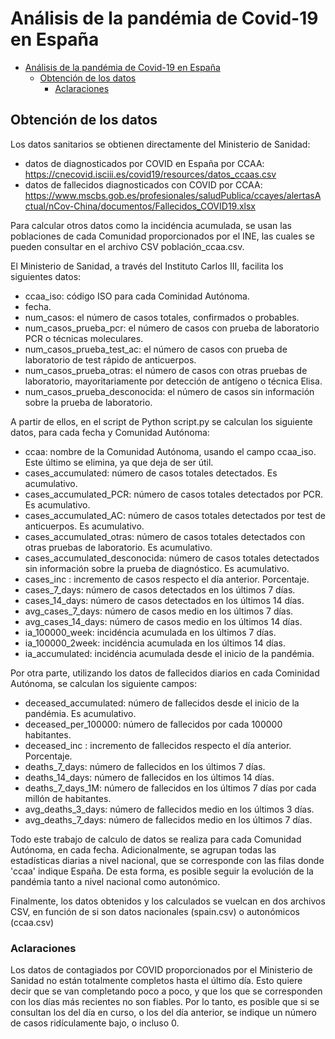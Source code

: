 # Análisis de la pandémia de Covid-19 en España
- [Análisis de la pandémia de Covid-19 en España](#análisis-de-la-pandémia-de-covid-19-en-españa)
  - [Obtención de los datos](#obtención-de-los-datos)
    - [Aclaraciones](#aclaraciones)
## Obtención de los datos
Los datos sanitarios se obtienen directamente del Ministerio de Sanidad:
- datos de diagnosticados por COVID en España por CCAA: https://cnecovid.isciii.es/covid19/resources/datos_ccaas.csv
- datos de fallecidos diagnosticados con COVID por CCAA: https://www.mscbs.gob.es/profesionales/saludPublica/ccayes/alertasActual/nCov-China/documentos/Fallecidos_COVID19.xlsx

Para calcular otros datos como la incidéncia acumulada, se usan las poblaciones de cada Comunidad proporcionados por el INE, las cuales se pueden consultar en el archivo CSV población_ccaa.csv.

El Ministerio de Sanidad, a través del Instituto Carlos III, facilita los siguientes datos:
- ccaa_iso: código ISO para cada Cominidad Autónoma.
- fecha.
- num_casos: el número de casos totales, confirmados o probables.
- num_casos_prueba_pcr: el número de casos con prueba de laboratorio PCR o técnicas moleculares.
- num_casos_prueba_test_ac: el número de casos con prueba de laboratorio de test rápido de anticuerpos.
- num_casos_prueba_otras: el número de casos con otras pruebas de laboratorio, mayoritariamente por detección de antígeno o técnica Elisa.
- num_casos_prueba_desconocida: el número de casos sin información sobre la prueba de laboratorio.

A partir de ellos, en el script de Python script.py se calculan los siguiente datos, para cada fecha y Comunidad Autónoma:
- ccaa: nombre de la Comunidad Autónoma, usando el campo ccaa_iso. Este último se elimina, ya que deja de ser útil.
- cases_accumulated: número de casos totales detectados. Es acumulativo.
- cases_accumulated_PCR: número de casos totales detectados por PCR. Es acumulativo.
- cases_accumulated_AC: número de casos totales detectados por test de anticuerpos. Es acumulativo.
- cases_accumulated_otras: número de casos totales detectados con otras pruebas de laboratorio. Es acumulativo.
- cases_accumulated_desconocida: número de casos totales detectados sin información sobre la prueba de diagnóstico. Es acumulativo.
- cases_inc : incremento de casos respecto el día anterior. Porcentaje.
- cases_7_days: número de casos detectados en los últimos 7 días.
- cases_14_days: número de casos detectados en los últimos 14 días.
- avg_cases_7_days: número de casos medio en los últimos 7 días.
- avg_cases_14_days: número de casos medio en los últimos 14 días.
- ia_100000_week: incidéncia acumulada en los últimos 7 días.
- ia_100000_2week: incidéncia acumulada en los últimos 14 días.
- ia_accumulated: incidéncia acumulada desde el inicio de la pandémia.

Por otra parte, utilizando los datos de fallecidos diarios en cada Cominidad Autónoma, se calculan los siguiente campos:
- deceased_accumulated: número de fallecidos desde el inicio de la pandémia. Es acumulativo.
- deceased_per_100000: número de fallecidos por cada 100000 habitantes.
- deceased_inc : incremento de fallecidos respecto el día anterior. Porcentaje.
- deaths_7_days: número de fallecidos en los últimos 7 días.
- deaths_14_days: número de fallecidos en los últimos 14 días.
- deaths_7_days_1M: número de fallecidos en los últimos 7 días por cada millón de habitantes.
- avg_deaths_3_days: número de fallecidos medio en los últimos 3 días.
- avg_deaths_7_days: número de fallecidos medio en los últimos 7 días.

Todo este trabajo de calculo de datos se realiza para cada Comunidad Autónoma, en cada fecha. Adicionalmente, se agrupan todas las estadísticas diarias a nivel nacional, que se corresponde con las filas donde 'ccaa' indique España. De esta forma, es posible seguir la evolución de la pandémia tanto a nivel nacional como autonómico.

Finalmente, los datos obtenidos y los calculados se vuelcan en dos archivos CSV, en función de si son datos nacionales (spain.csv) o autonómicos (ccaa.csv)

### Aclaraciones
Los datos de contagiados por COVID proporcionados por el Ministerio de Sanidad no están totalmente completos hasta el último día. Esto quiere decir que se van completando poco a poco, y que los que se corresponden con los días más recientes no son fiables. Por lo tanto, es posible que si se consultan los del día en curso, o los del día anterior, se indique un número de casos ridículamente bajo, o incluso 0.